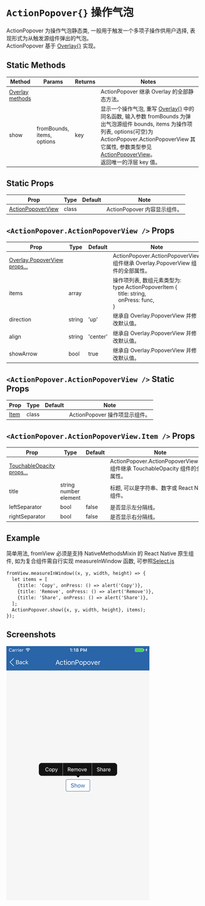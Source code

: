 # `ActionPopover{}` 操作气泡
ActionPopover 为操作气泡静态类, 一般用于触发一个多项子操作供用户选择, 表现形式为从触发源组件弹出的气泡。<br/>ActionPopover 基于 [Overlay{}](./Overlay.md) 实现。

## Static Methods
| Method | Params | Returns | Notes |
|---|---|---|---|
| [Overlay methods](./Overlay.md) |  |  | ActionPopover 继承 Overlay 的全部静态方法。
| show | fromBounds, items, options | key | 显示一个操作气泡, 重写 [Overlay{}](./Overlay.md) 中的同名函数, 输入参数 fromBounds 为弹出气泡源组件 bounds, items 为操作项列表, options(可空)为 ActionPopover.ActionPopoverView 其它属性, 参数类型参见 [ActionPopoverView](#actionpopoveractionpopoverview--props)。<br/>返回唯一的浮层 key 值。

## Static Props
| Prop | Type | Default | Note |
|---|---|---|---|
| [ActionPopoverView](#actionpopoveractionpopoverview--props) | class |  | ActionPopover 内容显示组件。

## `<ActionPopover.ActionPopoverView />` Props
| Prop | Type | Default | Note |
|---|---|---|---|
| [Overlay.PopoverView props...](./Overlay.md#overlaypopoverview--props) |  |  | ActionPopover.ActionPopoverView 组件继承 Overlay.PopoverView 组件的全部属性。
| items | array |  | 操作项列表, 数组元素类型为:<br/>type ActionPopoverItem {<br/>&ensp;&ensp;title: string,<br/>&ensp;&ensp;onPress: func,<br/>}
| direction | string | 'up' | 继承自 Overlay.PopoverView 并修改默认值。
| align | string | 'center' | 继承自 Overlay.PopoverView 并修改默认值。
| showArrow | bool | true | 继承自 Overlay.PopoverView 并修改默认值。

## `<ActionPopover.ActionPopoverView />` Static Props
| Prop | Type | Default | Note |
|---|---|---|---|
| [Item](#actionpopoveractionpopoverviewitem--props) | class |  | ActionPopover 操作项显示组件。

## `<ActionPopover.ActionPopoverView.Item />` Props
| Prop | Type | Default | Note |
|---|---|---|---|
| [TouchableOpacity props...](https://facebook.github.io/react-native/docs/touchableopacity.html) |  |  | ActionPopover.ActionPopoverView.Item 组件继承 TouchableOpacity 组件的全部属性。
| title | string<br/>number<br/>element |  | 标题, 可以是字符串、数字或 React Native 组件。
| leftSeparator | bool | false | 是否显示左分隔线。
| rightSeparator | bool | false | 是否显示右分隔线。

## Example
简单用法, fromView 必须是支持 NativeMethodsMixin 的 React Native 原生组件, 如为复合组件需自行实现 measureInWindow 函数, 可参照[Select.js](/components/Select/Select.js)
```
fromView.measureInWindow((x, y, width, height) => {
  let items = [
    {title: 'Copy', onPress: () => alert('Copy')},
    {title: 'Remove', onPress: () => alert('Remove')},
    {title: 'Share', onPress: () => alert('Share')},
  ];
  ActionPopover.show({x, y, width, height}, items);
});
```


## Screenshots
![](https://github.com/gyfgyf/react-native-teaset/blob/master/teaset/screenshots/18-ActionPopover.png?raw=true)
